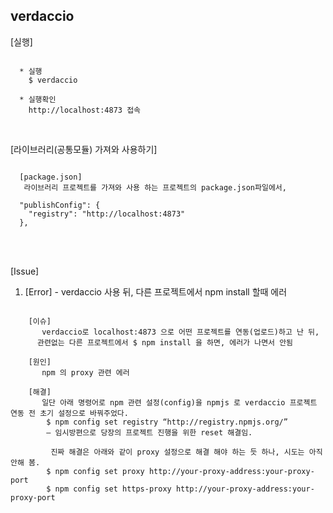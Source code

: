 

## verdaccio

  [실행] <br/>
  ```

    * 실행
      $ verdaccio

    * 실행확인
      http://localhost:4873 접속

  ```

<br/>

  [라이브러리(공통모듈) 가져와 사용하기] <br/>
  ```

    [package.json]
     라이브러리 프로젝트를 가져와 사용 하는 프로젝트의 package.json파일에서,

    "publishConfig": {
      "registry": "http://localhost:4873"
    },

  ```

<br/><br/>

  [Issue] <br/>

  1) [Error] - verdaccio 사용 뒤, 다른 프로젝트에서 npm install 할때 에러 <br/>
  ```

      [이슈]
         verdaccio로 localhost:4873 으로 어떤 프로젝트를 연동(업로드)하고 난 뒤,
        관련없는 다른 프로젝트에서 $ npm install 을 하면, 에러가 나면서 안됨

      [원인]
         npm 의 proxy 관련 에러

      [해결]
         일단 아래 명령어로 npm 관련 설정(config)을 npmjs 로 verdaccio 프로젝트 연동 전 초기 설정으로 바꿔주었다.
          $ npm config set registry “http://registry.npmjs.org/”
          — 임시방편으로 당장의 프로젝트 진행을 위한 reset 해결임.

         진짜 해결은 아래와 같이 proxy 설정으로 해결 해야 하는 듯 하나, 시도는 아직 안해 봄.
          $ npm config set proxy http://your-proxy-address:your-proxy-port
          $ npm config set https-proxy http://your-proxy-address:your-proxy-port

  ```
